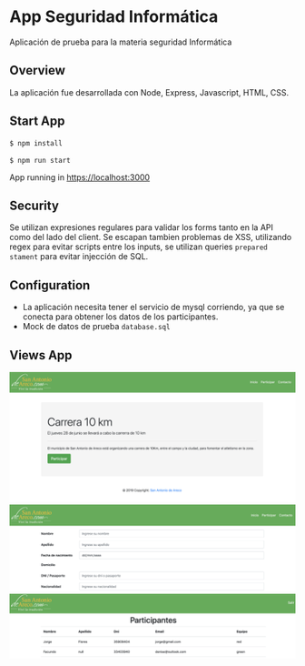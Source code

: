 # App Seguridad Informática

Aplicación de prueba para la materia seguridad Informática

## Overview

La aplicación fue desarrollada con Node, Express, Javascript, HTML, CSS.

## Start App

```
$ npm install
```

```
$ npm run start
```

App running in [https://localhost:3000](https://localhost:3000/)

## Security

Se utilizan expresiones regulares para validar los forms tanto en la API como del lado del client. Se escapan tambien problemas de XSS, utilizando regex para evitar scripts entre los inputs, se utilizan queries `prepared stament` para evitar injección de SQL.

## Configuration

- La aplicación necesita tener el servicio de mysql corriendo, ya que se conecta para obtener los datos de los participantes.
- Mock de datos de prueba `database.sql`

## Views App

<div style="text-align:center;margin:auto">
    <img src ="home.png" />
</div>

<div style="text-align:center;margin:auto">
    <img src ="register.png" />
</div>

<div style="text-align:center;margin:auto">
    <img src ="participants.png" />
</div>
